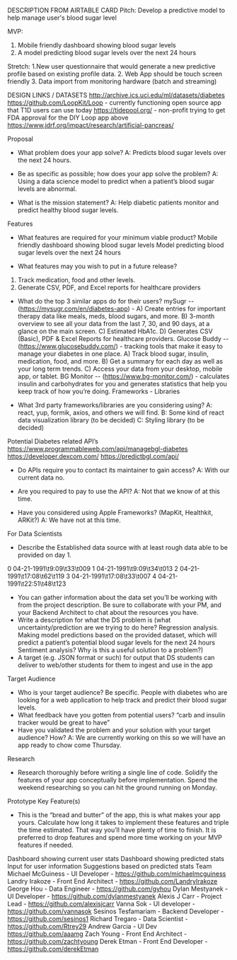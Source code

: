 DESCRIPTION FROM AIRTABLE CARD
Pitch:
Develop a predictive model to help manage user's blood sugar level

MVP:
1. Mobile friendly dashboard showing blood sugar levels
2. A model predicting blood sugar levels over the next 24 hours

Stretch:
1.New user questionnaire that would generate a new predictive profile based on existing profile data.
2. Web App should be touch screen friendly
3. Data import from monitoring hardware (batch and streaming)

DESIGN LINKS / DATASETS
http://archive.ics.uci.edu/ml/datasets/diabetes https://github.com/LoopKit/Loop - currently functioning open source app that T1D users can use today https://tidepool.org/ - non-profit trying to get FDA approval for the DIY Loop app above https://www.jdrf.org/impact/research/artificial-pancreas/

Proposal

- What problem does your app solve?
A: Predicts blood sugar levels over the next 24 hours.

- Be as specific as possible; how does your app solve the problem?
A: Using a data science model to predict when a patient’s blood sugar levels are abnormal.

- What is the mission statement?
A: Help diabetic patients monitor and predict healthy blood sugar levels.

Features

- What features are required for your minimum viable product?
Mobile friendly dashboard showing blood sugar levels
Model predicting blood sugar levels over the next 24 hours

- What features may you wish to put in a future release?
1. Track medication, food and other levels.
2. Generate CSV, PDF, and Excel reports for healthcare providers

- What do the top 3 similar apps do for their users?
mySugr -- (https://mysugr.com/en/diabetes-app) - A) Create entries for important therapy data like meals, meds, blood sugars, and more. B) 3-month overview to see all your data from the last 7, 30, and 90 days, at a glance on the main screen. C) Estimated HbA1c. D) Generates CSV (Basic), PDF & Excel Reports for healthcare providers.
Glucose Buddy -- (https://www.glucosebuddy.com/) - tracking tools that make it easy to manage your diabetes in one place. A) Track blood sugar, insulin, medication, food, and more. B) Get a summary for each day as well as your long term trends. C) Access your data from your desktop, mobile app, or tablet.
BG Monitor -- (https://www.bg-monitor.com/) - calculates insulin and carbohydrates for you and generates statistics that help you keep track of how you’re doing.
Frameworks - Libraries

- What 3rd party frameworks/libraries are you considering using?
	A: react, yup, formik, axios, and others we will find. 
	B: Some kind of react data visualization library (to be decided)
	C: Styling library (to be decided)

Potential Diabetes related API’s
https://www.programmableweb.com/api/managebgl-diabetes
https://developer.dexcom.com/
https://predictbgl.com/api/
- Do APIs require you to contact its maintainer to gain access?
	A: With our current data no. 
- Are you required to pay to use the API?
	A: Not that we know of at this time. 

- Have you considered using Apple Frameworks? (MapKit, Healthkit, ARKit?)
	A: We have not at this time. 

For Data Scientists


- Describe the Established data source with at least rough data able to be provided on day 1. 

0
04-21-1991\t9:09\t33\t009
1
04-21-1991\t9:09\t34\t013
2
04-21-1991\t17:08\t62\t119
3
04-21-1991\t17:08\t33\t007
4
04-21-1991\t22:51\t48\t123

- You can gather information about the data set you’ll be working with from the project description. Be sure to collaborate with your PM, and your Backend Architect to chat about the resources you have.
- Write a description for what the DS problem is (what uncertainty/prediction are we trying to do here? Regression analysis. Making model predictions based on the provided dataset, which will predict a patient’s potential blood sugar levels for the  next 24 hours 
Sentiment analysis? Why is this a useful solution to a problem?)
- A target (e.g. JSON format or such) for output that DS students can deliver to web/other students for them to ingest and use in the app

Target Audience

- Who is your target audience? Be specific.
People with diabetes who are looking for a web application to help track and predict their blood sugar levels.
- What feedback have you gotten from potential users?
“carb and insulin tracker would be great to have”
- Have you validated the problem and your solution with your target audience? How?
A: We are currently working on this so we will have an app ready to chow come Thursday. 

Research

- Research thoroughly before writing a single line of code. Solidify the features of your app conceptually before implementation. Spend the weekend researching so you can hit the ground running on Monday.

Prototype Key Feature(s)

- This is the “bread and butter” of the app, this is what makes your app yours. Calculate how long it takes to implement these features and triple the time estimated. That way you’ll have plenty of time to finish. It is preferred to drop features and spend more time working on your MVP features if needed.

Dashboard showing current user stats
Dashboard showing predicted stats
Input for user information
Suggestions based on predicted stats
Team
Michael McGuiness - UI Developer - https://github.com/michaelmcguiness
Landry Irakoze - Front End Architect - https://github.com/LandryIrakoze
George Hou - Data Engineer - https://github.com/gyhou
Dylan Mestyanek - UI Developer - https://github.com/dylanmestyanek
Alexis J Carr - Project Lead - https://github.com/alexisjcarr
Vanna Sok - UI developer - https://github.com/vannasok
Sesinos Tesfamariam - Backend Developer - https://github.com/sesinos1
Richard Tregaro - Data Scientist - https://github.com/Rtrey29
Andrew Garcia - UI Dev https://github.com/aaamg
 Zach Young - Front End Architect - https://github.com/zachtyoung
Derek Etman - Front End Developer  -https://github.com/derekEtman
